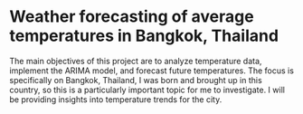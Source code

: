 # Weather forecasting of average temperatures in Bangkok, Thailand
The main objectives of this project are to analyze temperature data, implement the ARIMA model, and forecast future temperatures. The focus is specifically on Bangkok, Thailand, I was born and brought up in this country, so this is a particularly important topic for me to investigate. I will be providing insights into temperature trends for the city.

